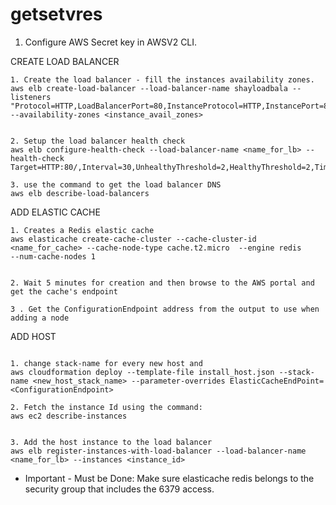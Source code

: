 # getsetvres

1. Configure AWS Secret key in AWSV2 CLI.


CREATE LOAD BALANCER

```
1. Create the load balancer - fill the instances availability zones.
aws elb create-load-balancer --load-balancer-name shayloadbala --listeners "Protocol=HTTP,LoadBalancerPort=80,InstanceProtocol=HTTP,InstancePort=80" --availability-zones <instance_avail_zones>


2. Setup the load balancer health check
aws elb configure-health-check --load-balancer-name <name_for_lb> --health-check Target=HTTP:80/,Interval=30,UnhealthyThreshold=2,HealthyThreshold=2,Timeout=3

3. use the command to get the load balancer DNS
aws elb describe-load-balancers

```


ADD ELASTIC CACHE

```
1. Creates a Redis elastic cache
aws elasticache create-cache-cluster --cache-cluster-id <name_for_cache> --cache-node-type cache.t2.micro  --engine redis      --num-cache-nodes 1


2. Wait 5 minutes for creation and then browse to the AWS portal and get the cache's endpoint

3 . Get the ConfigurationEndpoint address from the output to use when adding a node 

```


ADD HOST 

```

1. change stack-name for every new host and 
aws cloudformation deploy --template-file install_host.json --stack-name <new_host_stack_name> --parameter-overrides ElasticCacheEndPoint=<ConfigurationEndpoint>

2. Fetch the instance Id using the command:
aws ec2 describe-instances


3. Add the host instance to the load balancer
aws elb register-instances-with-load-balancer --load-balancer-name <name_for_lb> --instances <instance_id>

```


* Important - Must be Done:
	Make sure elasticache redis belongs to the security group that includes the 6379 access.
